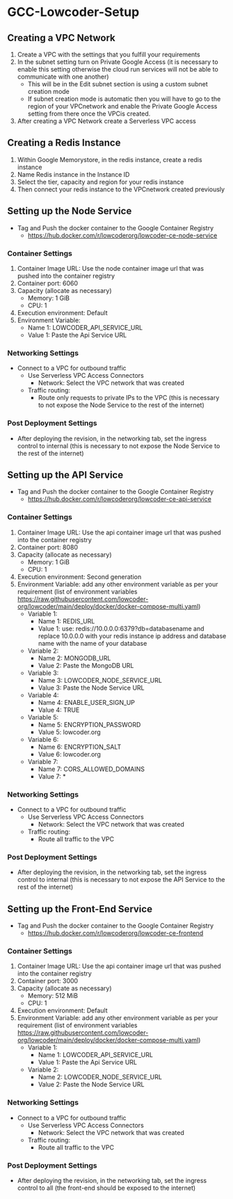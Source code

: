 # GCC-Lowcoder-Setup

## Creating a VPC Network
1. Create a VPC with the settings that you fulfill your requirements 
2. In the subnet setting turn on Private Google Access (it is necessary to enable this setting otherwise the cloud run services will not be able to communicate with one another)
    - This will be in the Edit subnet section is using a custom subnet creation mode
    - If subnet creation mode is automatic then you will have to go to the region of your VPCnetwork and enable the Private Google Access setting from there once the VPCis created.
3. After creating a VPC Network create a Serverless VPC access


## Creating a Redis Instance
1. Within Google Memorystore, in the redis instance, create a redis instance
2. Name Redis instance in the Instance ID
3. Select the tier, capacity and region for your redis instance 
4. Then connect your redis instance to the VPCnetwork created previously

## Setting up the Node Service
- Tag and Push the docker container to the Google Container Registry
   - https://hub.docker.com/r/lowcoderorg/lowcoder-ce-node-service
### Container Settings
1. Container Image URL: Use the node container image url that was pushed into the container registry
2. Container port: 6060
3. Capacity (allocate as necessary) 
    - Memory: 1 GiB 
    - CPU: 1
4. Execution environment: Default 
5. Environment Variable:
    - Name 1: LOWCODER_API_SERVICE_URL
    - Value 1: Paste the Api Service URL
### Networking Settings
- Connect to a VPC for outbound traffic
    - Use Serverless VPC Access Connectors
       - Network: Select the VPC network that was created 
    - Traffic routing:
      - Route only requests to private IPs to the VPC (this is necessary to not expose the Node Service to the rest of the internet)
### Post Deployment Settings 
- After deploying the revision, in the networking tab, set the ingress control to internal (this is necessary to not expose the Node Service to the rest of the internet)

## Setting up the API Service
- Tag and Push the docker container to the Google Container Registry
  - https://hub.docker.com/r/lowcoderorg/lowcoder-ce-api-service
### Container Settings
1. Container Image URL: Use the api container image url that was pushed into the container registry
2. Container port: 8080
3. Capacity (allocate as necessary) 
    - Memory: 1 GiB 
    - CPU: 1
4. Execution environment: Second generation
5. Environment Variable: add any other environment variable as per your requirement (list of environment variables https://raw.githubusercontent.com/lowcoder-org/lowcoder/main/deploy/docker/docker-compose-multi.yaml)
    - Variable 1: 
      - Name 1: REDIS_URL
      - Value 1: use: redis://10.0.0.0:6379?db=databasename and replace 10.0.0.0 with your redis instance ip address and database name with the name of your database
    - Variable 2: 
      - Name 2: MONGODB_URL
      - Value 2: Paste the MongoDB URL
    - Variable 3: 
      - Name 3: LOWCODER_NODE_SERVICE_URL
      - Value 3: Paste the Node Service URL
    - Variable 4: 
      - Name 4: ENABLE_USER_SIGN_UP
      - Value 4: TRUE
    - Variable 5: 
      - Name 5: ENCRYPTION_PASSWORD
      - Value 5: lowcoder.org
    - Variable 6: 
      - Name 6: ENCRYPTION_SALT
      - Value 6: lowcoder.org
    - Variable 7: 
      - Name 7: CORS_ALLOWED_DOMAINS
      - Value 7: *
### Networking Settings
- Connect to a VPC for outbound traffic
    - Use Serverless VPC Access Connectors
       - Network: Select the VPC network that was created 
    - Traffic routing:
      - Route all traffic to the VPC
### Post Deployment Settings
- After deploying the revision, in the networking tab, set the ingress control to internal (this is necessary to not expose the API Service to the rest of the internet)

## Setting up the Front-End Service 
- Tag and Push the docker container to the Google Container Registry
  - https://hub.docker.com/r/lowcoderorg/lowcoder-ce-frontend
 
### Container Settings 
1. Container Image URL: Use the api container image url that was pushed into the container registry
2. Container port: 3000
3. Capacity (allocate as necessary) 
    - Memory: 512 MiB 
    - CPU: 1
4. Execution environment: Default
5. Environment Variable: add any other environment variable as per your requirement (list of environment variables https://raw.githubusercontent.com/lowcoder-org/lowcoder/main/deploy/docker/docker-compose-multi.yaml)
    - Variable 1: 
      - Name 1: LOWCODER_API_SERVICE_URL
      - Value 1: Paste the Api Service URL
    - Variable 2: 
      - Name 2: LOWCODER_NODE_SERVICE_URL
      - Value 2: Paste the Node Service URL
### Networking Settings
- Connect to a VPC for outbound traffic
    - Use Serverless VPC Access Connectors
       - Network: Select the VPC network that was created 
    - Traffic routing:
      - Route all traffic to the VPC
### Post Deployment Settings
- After deploying the revision, in the networking tab, set the ingress control to all (the front-end should be exposed to the internet)

